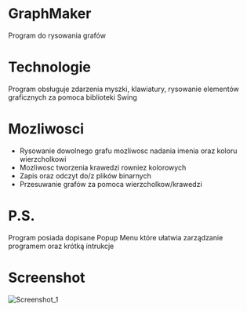# GraphMaker
Program do rysowania grafów
# Technologie
Program obsługuje zdarzenia myszki, klawiatury, rysowanie elementów graficznych za pomoca biblioteki Swing 
# Mozliwosci
- Rysowanie dowolnego grafu mozliwosc nadania imenia oraz koloru wierzcholkowi
- Mozliwosc tworzenia krawedzi rowniez kolorowych
- Zapis oraz odczyt do/z plików binarnych
- Przesuwanie grafów za pomoca wierzcholkow/krawedzi
# P.S.
Program posiada dopisane Popup Menu które ułatwia zarządzanie programem oraz krótką intrukcje
# Screenshot
![Screenshot_1](https://user-images.githubusercontent.com/19534189/101165631-aa201180-363f-11eb-8c8b-7d601c94949d.png)
